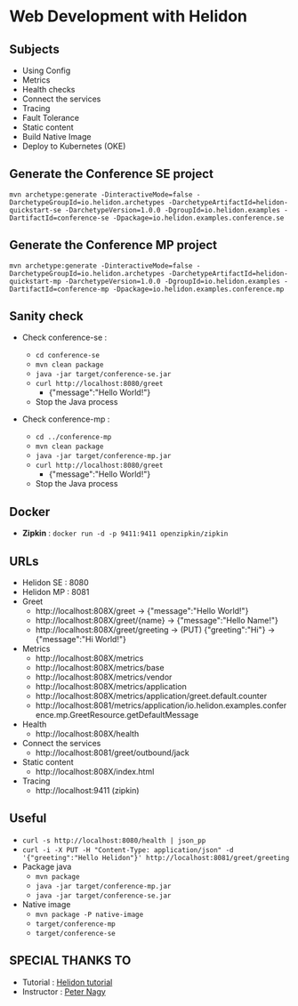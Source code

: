 # Web Development with Helidon

## Subjects
- Using Config
- Metrics
- Health checks
- Connect the services
- Tracing
- Fault Tolerance
- Static content
- Build Native Image
- Deploy to Kubernetes (OKE)

## Generate the Conference SE project

`mvn archetype:generate -DinteractiveMode=false -DarchetypeGroupId=io.helidon.archetypes -DarchetypeArtifactId=helidon-quickstart-se -DarchetypeVersion=1.0.0 -DgroupId=io.helidon.examples -DartifactId=conference-se -Dpackage=io.helidon.examples.conference.se`
		
## Generate the Conference MP project

`mvn archetype:generate -DinteractiveMode=false -DarchetypeGroupId=io.helidon.archetypes -DarchetypeArtifactId=helidon-quickstart-mp -DarchetypeVersion=1.0.0 -DgroupId=io.helidon.examples -DartifactId=conference-mp -Dpackage=io.helidon.examples.conference.mp`

## Sanity check

- Check conference-se :
	- `cd conference-se`
	- `mvn clean package`
	- `java -jar target/conference-se.jar`
	- `curl http://localhost:8080/greet`
		- {"message":"Hello World!"}
	- Stop the Java process

- Check conference-mp :
	- `cd ../conference-mp`
	- `mvn clean package`
	- `java -jar target/conference-mp.jar`
	- `curl http://localhost:8080/greet`
		- {"message":"Hello World!"}
	- Stop the Java process

## Docker
- **Zipkin** : `docker run -d -p 9411:9411 openzipkin/zipkin`

## URLs
- Helidon SE : 8080
- Helidon MP : 8081
- Greet
	- http://localhost:808X/greet -> {"message":"Hello World!"}
	- http://localhost:808X/greet/{name} -> {"message":"Hello Name!"}
	- http://localhost:808X/greet/greeting -> (PUT) {"greeting":"Hi"} -> {"message":"Hi World!"}
- Metrics
	- http://localhost:808X/metrics
	- http://localhost:808X/metrics/base
	- http://localhost:808X/metrics/vendor
	- http://localhost:808X/metrics/application
	- http://localhost:808X/metrics/application/greet.default.counter
	- http://localhost:8081/metrics/application/io.helidon.examples.conference.mp.GreetResource.getDefaultMessage
- Health
	- http://localhost:808X/health
- Connect the services
	- http://localhost:8081/greet/outbound/jack
- Static content
	- http://localhost:808X/index.html
- Tracing
	- http://localhost:9411 (zipkin)

## Useful
- `curl -s http://localhost:8080/health | json_pp`
- `curl -i -X PUT -H "Content-Type: application/json" -d '{"greeting":"Hello Helidon"}' http://localhost:8081/greet/greeting`
- Package java
	- `mvn package`
	- `java -jar target/conference-mp.jar`
	- `java -jar target/conference-se.jar`
- Native image
	- `mvn package -P native-image`
	- `target/conference-mp`
	- `target/conference-se`

## SPECIAL THANKS TO 
* Tutorial : [Helidon tutorial](https://github.com/nagypeter/helidon-tutorial)
* Instructor : [Peter Nagy](https://github.com/nagypeter)
